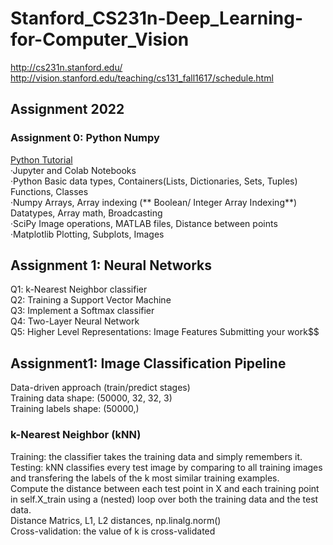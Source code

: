 # Stanford_CS231n-Deep_Learning-for-Computer_Vision
http://cs231n.stanford.edu/ \
http://vision.stanford.edu/teaching/cs131_fall1617/schedule.html

## Assignment 2022 
### Assignment 0: Python Numpy
<a href=2022Assignment/assignment0/python.ipynb>Python Tutorial</a> \
·Jupyter and Colab Notebooks \
·Python
Basic data types, Containers(Lists, Dictionaries, Sets, Tuples) \
Functions, 
Classes \
·Numpy
Arrays, 
Array indexing (** Boolean/ Integer Array Indexing**)
Datatypes, 
Array math, 
Broadcasting \
·SciPy
Image operations, 
MATLAB files, 
Distance between points \
·Matplotlib 
Plotting, Subplots, Images
## Assignment 1: Neural Networks
Q1: k-Nearest Neighbor classifier \
Q2: Training a Support Vector Machine \
Q3: Implement a Softmax classifier \
Q4: Two-Layer Neural Network \
Q5: Higher Level Representations: Image Features Submitting your work$$

## Assignment1: Image Classification Pipeline
Data-driven approach (train/predict stages)\
Training data shape:  (50000, 32, 32, 3)\
Training labels shape:  (50000,)

### k-Nearest Neighbor (kNN)
Training: the classifier takes the training data and simply remembers it.\
Testing: kNN classifies every test image by comparing to all training images and transfering the labels of the k most similar training examples.\
Compute the distance between each test point in X and each training point
in self.X_train using a (nested) loop over both the training data and the
test data.\
Distance Matrics, L1, L2 distances, np.linalg.norm()\
Cross-validation: the value of k is cross-validated